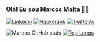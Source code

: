 ### Olá! Eu sou Marcos Malta 👋🏻

[![Linkedin](https://img.shields.io/badge/LinkedIn-0077B5?style=for-the-badge&logo=linkedin&logoColor=white)](https://www.linkedin.com/in/marcos-malta-1b3a4324b/)
[![Hackerank](https://img.shields.io/badge/-Hackerrank-2EC866?style=for-the-badge&logo=HackerRank&logoColor=white)](https://www.hackerrank.com/profile/marcosmalta132)
[![Twitter/x](https://img.shields.io/badge/Twitter-1DA1F2?style=for-the-badge&logo=twitter&logoColor=white)](https://twitter.com/FroydOfome)

![Marcos GitHub stats](https://github-readme-stats.vercel.app/api?username=marcosmaltaa&show_icons=true&theme=radical)
[![Top Langs](https://github-readme-stats.vercel.app/api/top-langs/?username=marcosmaltaa&layout=donut-vertical)](https://github.com/anuraghazra/github-readme-stats)
